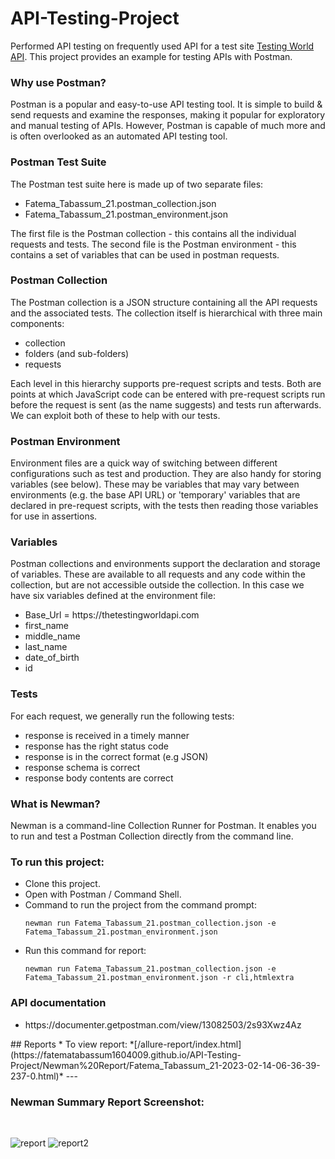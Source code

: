 # API-Testing-Project
Performed API testing on frequently used API for a test site [Testing World API](https://thetestingworldapi.com). This project provides an example for testing APIs with Postman.<br>
<b><h3>Why use Postman?</h3></b>
Postman is a popular and easy-to-use API testing tool. It is simple to build & send requests and examine the responses, making it popular for exploratory and manual testing of APIs. However, Postman is capable of much more and is often overlooked as an automated API testing tool.<br>
<b><h3>Postman Test Suite</h3></b>
The Postman test suite here is made up of two separate files:
<ul>
<li>Fatema_Tabassum_21.postman_collection.json</li>
<li>Fatema_Tabassum_21.postman_environment.json</li>
</ul>
The first file is the Postman collection - this contains all the individual requests and tests. The second file is the Postman environment - this contains a set of variables that can be used in postman requests.<br>
<b><h3>Postman Collection</h3></b>
The Postman collection is a JSON structure containing all the API requests and the associated tests. The collection itself is hierarchical with three main components:
<ul>
<li>collection</li>
<li>folders (and sub-folders)</li>
<li>requests</li>
</ul>
Each level in this hierarchy supports pre-request scripts and tests. Both are points at which JavaScript code can be entered with pre-request scripts run before the request is sent (as the name suggests) and tests run afterwards. We can exploit both of these to help with our tests.<br>
<b><h3>Postman Environment</h3></b>
Environment files are a quick way of switching between different configurations such as test and production. They are also handy for storing variables (see below). These may be variables that may vary between environments (e.g. the base API URL) or 'temporary' variables that are declared in pre-request scripts, with the tests then reading those variables for use in assertions.<br>
<b><h3>Variables</h3></b>
Postman collections and environments support the declaration and storage of variables. These are available to all requests and any code within the collection, but are not accessible outside the collection. In this case we have six variables defined at the environment file:
<ul>
<li>Base_Url = https://thetestingworldapi.com</li>
<li>first_name</li>
<li>middle_name</li>
<li>last_name</li>
<li>date_of_birth</li>
<li>id</li>
</ul>
<b><h3>Tests</h3></b>
For each request, we generally run the following tests:
<ul>
<li>response is received in a timely manner</li>
<li>response has the right status code</li>
<li>response is in the correct format (e.g JSON)</li>
<li>response schema is correct</li>
<li>response body contents are correct</li>
 </ul>
<b><h3>What is Newman?</h3></b>
Newman is a command-line Collection Runner for Postman. It enables you to run and test a Postman Collection directly from the command line.<br>
<b><h3>To run this project:</h3></b>
<ul>
<li>Clone this project.</li>
<li>Open with Postman / Command Shell.</li>
<li>Command to run the project from the command prompt:</li>
 
 ```
newman run Fatema_Tabassum_21.postman_collection.json -e Fatema_Tabassum_21.postman_environment.json
 ```
 <li>Run this command for report:</li>
 
 ```
newman run Fatema_Tabassum_21.postman_collection.json -e Fatema_Tabassum_21.postman_environment.json -r cli,htmlextra
 ```
</ul>

<b><h3>API documentation</h3></b>
<ul>
<li>https://documenter.getpostman.com/view/13082503/2s93Xwz4Az</li>
</ul>
## Reports
* To view report: *[/allure-report/index.html](https://fatematabassum1604009.github.io/API-Testing-Project/Newman%20Report/Fatema_Tabassum_21-2023-02-14-06-36-39-237-0.html)*
---
<b><h3>Newman Summary Report Screenshot:</h3></b><br>

![report](https://github.com/fatematabassum1604009/API-Testing-Project/assets/34239300/4547079c-b85f-468a-89e1-33ed354891c3)
![report2](https://github.com/fatematabassum1604009/API-Testing-Project/assets/34239300/1e8820cc-9ffa-43c0-a3bc-0dc6b2f44c5a)


